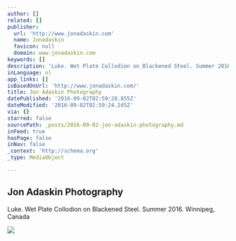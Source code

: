 ```yaml
---
author: []
related: []
publisher:
  url: 'http://www.jonadaskin.com'
  name: Jonadaskin
  favicon: null
  domain: www.jonadaskin.com
keywords: []
description: 'Luke. Wet Plate Collodion on Blackened Steel. Summer 2016. Winnipeg, Canada'
inLanguage: nl
app_links: []
isBasedOnUrl: 'http://www.jonadaskin.com/'
title: Jon Adaskin Photography
datePublished: '2016-09-02T02:59:28.855Z'
dateModified: '2016-09-02T02:59:24.245Z'
via: {}
starred: false
sourcePath: _posts/2016-09-02-jon-adaskin-photography.md
inFeed: true
hasPage: false
inNav: false
_context: 'http://schema.org'
_type: MediaObject

---
```

<article style=""><h1>Jon Adaskin Photography</h1><p>Luke. Wet Plate Collodion on Blackened Steel. Summer 2016. Winnipeg, Canada</p><img src="https://imgflo.herokuapp.com/graph/851b8fd15e770b1/6fd1ba59161816e81110961e3bb028a3/passthrough.jpg?input=https%3A%2F%2Fs3-us-west-2.amazonaws.com%2Fthe-grid-img%2Fp%2Fd393d158a4b80dc955597e596a6871b54e484b45.jpg&amp;width=1440" /></article>